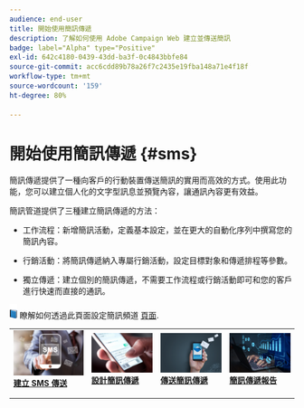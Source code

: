 ```yaml
---
audience: end-user
title: 開始使用簡訊傳遞
description: 了解如何使用 Adobe Campaign Web 建立並傳送簡訊
badge: label="Alpha" type="Positive"
exl-id: 642c4180-0439-43dd-ba3f-0c4843bbfe84
source-git-commit: acc6cdd89b78a26f7c2435e19fba148a71e4f18f
workflow-type: tm+mt
source-wordcount: '159'
ht-degree: 80%

---
```


# 開始使用簡訊傳遞 {#sms}

簡訊傳遞提供了一種向客戶的行動裝置傳送簡訊的實用而高效的方式。使用此功能，您可以建立個人化的文字型訊息並預覽內容，讓通訊內容更有效益。

簡訊管道提供了三種建立簡訊傳遞的方法：

* 工作流程：新增簡訊活動，定義基本設定，並在更大的自動化序列中撰寫您的簡訊內容。

* 行銷活動：將簡訊傳遞納入專屬行銷活動，設定目標對象和傳遞排程等參數。

* 獨立傳遞：建立個別的簡訊傳遞，不需要工作流程或行銷活動即可和您的客戶進行快速而直接的通訊。

![](../assets/do-not-localize/book.png) 瞭解如何透過此頁面設定簡訊頻道 [頁面](https://experienceleague.adobe.com/docs/campaign/campaign-v8/campaigns/send/sms.html?lang=en).

<table style="table-layout:fixed"><tr style="border: 0;">
<td>
<a href="create-sms.md">
<img alt="銷售機會" src="assets/do-not-localize/create_sms.png">
</a>
<div><a href="create-sms.md"><strong>建立 SMS 傳送</strong>
</div>
<p>
</td>
<td>
<a href="content-sms.md">
<img alt="不常使用" src="assets/do-not-localize/design_sms.png">
</a>
<div>
<a href="content-sms.md"><strong>設計簡訊傳遞<strong></strong></a>
</div>
<p></td>
<td>
<a href="send-sms.md">
<img alt="驗證" src="assets/do-not-localize/send_sms.png">
</a>
<div>
<a href="send-sms.md"><strong>傳送簡訊傳遞</strong></a>
</div>
<p>
</td>
<td>
<a href="send-sms.md">
<img alt="驗證" src="assets/do-not-localize/report_sms.jpeg">
</a>
<div>
<a href="send-sms.md"><strong>簡訊傳遞報告</strong></a>
</div>
<p>
</td>
</tr></table>
